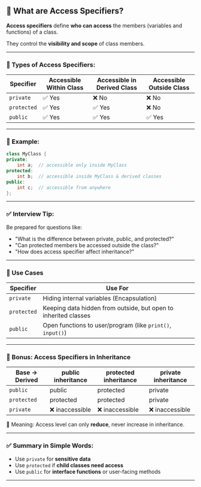 ## 📘 What are Access Specifiers?
**Access specifiers** define **who can access** the members (variables and functions) of a class.

They control the **visibility and scope** of class members.

---

### 🔐 Types of Access Specifiers:

|Specifier|Accessible Within Class|Accessible in Derived Class|Accessible Outside Class|
|---|---|---|---|
|`private`|✅ Yes|❌ No|❌ No|
|`protected`|✅ Yes|✅ Yes|❌ No|
|`public`|✅ Yes|✅ Yes|✅ Yes|

---

### 🧪 Example:

```cpp
class MyClass { 
private:     
	int a;  // accessible only inside MyClass  
protected:     
	int b;  // accessible inside MyClass & derived classes  
public:     
	int c;  // accessible from anywhere 
};
```

---

### ✅ Interview Tip:

Be prepared for questions like:

- "What is the difference between private, public, and protected?"
- "Can protected members be accessed outside the class?"
- "How does access specifier affect inheritance?"

---

### 🧠 Use Cases

|Specifier|Use For|
|---|---|
|`private`|Hiding internal variables (Encapsulation)|
|`protected`|Keeping data hidden from outside, but open to inherited classes|
|`public`|Open functions to user/program (like `print()`, `input()`)|

---

### 🚧 Bonus: Access Specifiers in Inheritance

|Base → Derived|public inheritance|protected inheritance|private inheritance|
|---|---|---|---|
|`public`|public|protected|private|
|`protected`|protected|protected|private|
|`private`|❌ inaccessible|❌ inaccessible|❌ inaccessible|

🧠 Meaning: Access level can only **reduce**, never increase in inheritance.

---

### ✅ Summary in Simple Words:

- Use `private` for **sensitive data**
- Use `protected` if **child classes need access**
- Use `public` for **interface functions** or user-facing methods

---


